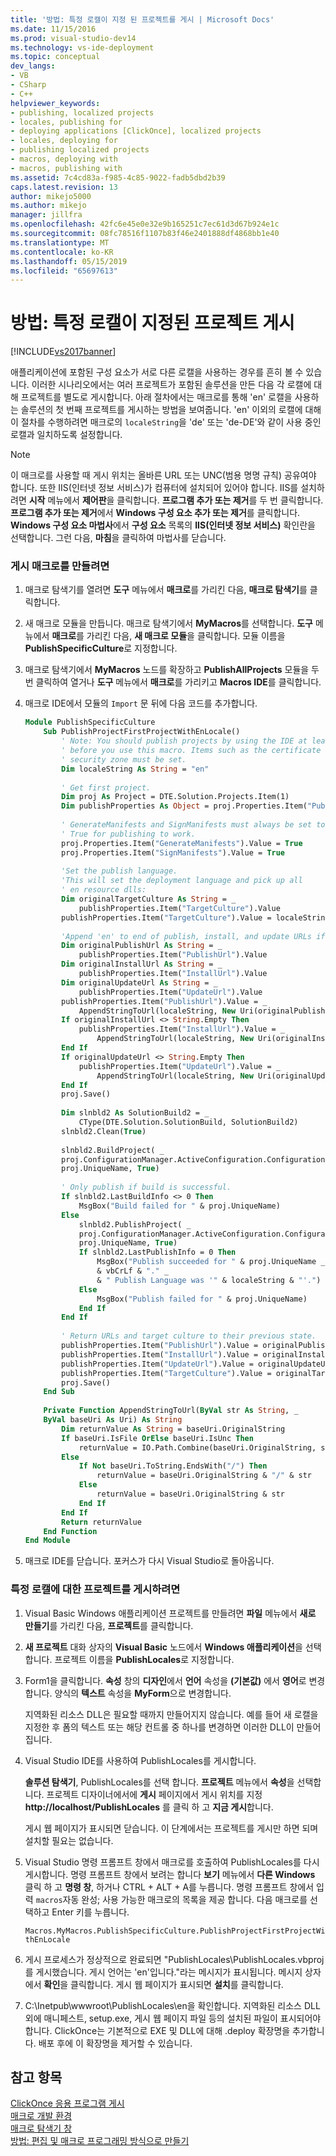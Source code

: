 ```yaml
---
title: '방법: 특정 로캘이 지정 된 프로젝트를 게시 | Microsoft Docs'
ms.date: 11/15/2016
ms.prod: visual-studio-dev14
ms.technology: vs-ide-deployment
ms.topic: conceptual
dev_langs:
- VB
- CSharp
- C++
helpviewer_keywords:
- publishing, localized projects
- locales, publishing for
- deploying applications [ClickOnce], localized projects
- locales, deploying for
- publishing localized projects
- macros, deploying with
- macros, publishing with
ms.assetid: 7c4cd83a-f985-4c85-9022-fadb5dbd2b39
caps.latest.revision: 13
author: mikejo5000
ms.author: mikejo
manager: jillfra
ms.openlocfilehash: 42fc6e45e0e32e9b165251c7ec61d3d67b924e1c
ms.sourcegitcommit: 08fc78516f1107b83f46e2401888df4868bb1e40
ms.translationtype: MT
ms.contentlocale: ko-KR
ms.lasthandoff: 05/15/2019
ms.locfileid: "65697613"
---
```

# <a name="how-to-publish-a-project-that-has-a-specific-locale"></a>방법: 특정 로캘이 지정된 프로젝트 게시
[!INCLUDE[vs2017banner](../includes/vs2017banner.md)]

애플리케이션에 포함된 구성 요소가 서로 다른 로캘을 사용하는 경우를 흔히 볼 수 있습니다. 이러한 시나리오에서는 여러 프로젝트가 포함된 솔루션을 만든 다음 각 로캘에 대해 프로젝트를 별도로 게시합니다. 아래 절차에서는 매크로를 통해 'en' 로캘을 사용하는 솔루션의 첫 번째 프로젝트를 게시하는 방법을 보여줍니다. 'en' 이외의 로캘에 대해 이 절차를 수행하려면 매크로의 `localeString`을 'de' 또는 'de-DE'와 같이 사용 중인 로캘과 일치하도록 설정합니다.  
  
> [!NOTE]
> 이 매크로를 사용할 때 게시 위치는 올바른 URL 또는 UNC(범용 명명 규칙) 공유여야 합니다. 또한 IIS(인터넷 정보 서비스)가 컴퓨터에 설치되어 있어야 합니다. IIS를 설치하려면 **시작** 메뉴에서 **제어판**을 클릭합니다. **프로그램 추가 또는 제거**를 두 번 클릭합니다. **프로그램 추가 또는 제거**에서 **Windows 구성 요소 추가 또는 제거**를 클릭합니다. **Windows 구성 요소 마법사**에서 **구성 요소** 목록의 **IIS(인터넷 정보 서비스)** 확인란을 선택합니다. 그런 다음, **마침**을 클릭하여 마법사를 닫습니다.  
  
### <a name="to-create-the-publishing-macro"></a>게시 매크로를 만들려면  
  
1. 매크로 탐색기를 열려면 **도구** 메뉴에서 **매크로**를 가리킨 다음, **매크로 탐색기**를 클릭합니다.  
  
2. 새 매크로 모듈을 만듭니다. 매크로 탐색기에서 **MyMacros**를 선택합니다. **도구** 메뉴에서 **매크로**를 가리킨 다음, **새 매크로 모듈**을 클릭합니다. 모듈 이름을 **PublishSpecificCulture**로 지정합니다.  
  
3. 매크로 탐색기에서 **MyMacros** 노드를 확장하고 **PublishAllProjects** 모듈을 두 번 클릭하여 열거나 **도구** 메뉴에서 **매크로**를 가리키고 **Macros IDE**를 클릭합니다.  
  
4. 매크로 IDE에서 모듈의 `Import` 문 뒤에 다음 코드를 추가합니다.  
  
    ```vb  
    Module PublishSpecificCulture  
        Sub PublishProjectFirstProjectWithEnLocale()  
            ' Note: You should publish projects by using the IDE at least once  
            ' before you use this macro. Items such as the certificate and the   
            ' security zone must be set.  
            Dim localeString As String = "en"  
  
            ' Get first project.  
            Dim proj As Project = DTE.Solution.Projects.Item(1)  
            Dim publishProperties As Object = proj.Properties.Item("Publish").Value  
  
            ' GenerateManifests and SignManifests must always be set to  
            ' True for publishing to work.   
            proj.Properties.Item("GenerateManifests").Value = True  
            proj.Properties.Item("SignManifests").Value = True  
  
            'Set the publish language.  
            'This will set the deployment language and pick up all   
            ' en resource dlls:  
            Dim originalTargetCulture As String = _  
                publishProperties.Item("TargetCulture").Value  
            publishProperties.Item("TargetCulture").Value = localeString  
  
            'Append 'en' to end of publish, install, and update URLs if needed:  
            Dim originalPublishUrl As String = _  
                publishProperties.Item("PublishUrl").Value  
            Dim originalInstallUrl As String = _  
                publishProperties.Item("InstallUrl").Value  
            Dim originalUpdateUrl As String = _  
                publishProperties.Item("UpdateUrl").Value  
            publishProperties.Item("PublishUrl").Value = _  
                AppendStringToUrl(localeString, New Uri(originalPublishUrl))  
            If originalInstallUrl <> String.Empty Then  
                publishProperties.Item("InstallUrl").Value = _  
                    AppendStringToUrl(localeString, New Uri(originalInstallUrl))  
            End If  
            If originalUpdateUrl <> String.Empty Then  
                publishProperties.Item("UpdateUrl").Value = _  
                    AppendStringToUrl(localeString, New Uri(originalUpdateUrl))  
            End If  
            proj.Save()  
  
            Dim slnbld2 As SolutionBuild2 = _  
                CType(DTE.Solution.SolutionBuild, SolutionBuild2)  
            slnbld2.Clean(True)  
  
            slnbld2.BuildProject( _  
            proj.ConfigurationManager.ActiveConfiguration.ConfigurationName, _  
            proj.UniqueName, True)  
  
            ' Only publish if build is successful.  
            If slnbld2.LastBuildInfo <> 0 Then  
                MsgBox("Build failed for " & proj.UniqueName)  
            Else  
                slnbld2.PublishProject( _  
                proj.ConfigurationManager.ActiveConfiguration.ConfigurationName, _  
                proj.UniqueName, True)  
                If slnbld2.LastPublishInfo = 0 Then  
                    MsgBox("Publish succeeded for " & proj.UniqueName _  
                    & vbCrLf & "." _  
                    & " Publish Language was '" & localeString & "'.")  
                Else  
                    MsgBox("Publish failed for " & proj.UniqueName)  
                End If  
            End If  
  
            ' Return URLs and target culture to their previous state.  
            publishProperties.Item("PublishUrl").Value = originalPublishUrl  
            publishProperties.Item("InstallUrl").Value = originalInstallUrl  
            publishProperties.Item("UpdateUrl").Value = originalUpdateUrl  
            publishProperties.Item("TargetCulture").Value = originalTargetCulture  
            proj.Save()  
        End Sub  
  
        Private Function AppendStringToUrl(ByVal str As String, _  
        ByVal baseUri As Uri) As String  
            Dim returnValue As String = baseUri.OriginalString  
            If baseUri.IsFile OrElse baseUri.IsUnc Then  
                returnValue = IO.Path.Combine(baseUri.OriginalString, str)  
            Else  
                If Not baseUri.ToString.EndsWith("/") Then  
                    returnValue = baseUri.OriginalString & "/" & str  
                Else  
                    returnValue = baseUri.OriginalString & str  
                End If  
            End If  
            Return returnValue  
        End Function  
    End Module  
    ```  
  
5. 매크로 IDE를 닫습니다. 포커스가 다시 Visual Studio로 돌아옵니다.  
  
### <a name="to-publish-a-project-for-a-specific-locale"></a>특정 로캘에 대한 프로젝트를 게시하려면  
  
1. Visual Basic Windows 애플리케이션 프로젝트를 만들려면 **파일** 메뉴에서 **새로 만들기**를 가리킨 다음, **프로젝트**를 클릭합니다.  
  
2. **새 프로젝트** 대화 상자의 **Visual Basic** 노드에서 **Windows 애플리케이션**을 선택합니다. 프로젝트 이름을 **PublishLocales**로 지정합니다.  
  
3. Form1을 클릭합니다. **속성** 창의 **디자인**에서 **언어** 속성을 **(기본값)** 에서 **영어**로 변경합니다. 양식의 **텍스트** 속성을 **MyForm**으로 변경합니다.  
  
     지역화된 리소스 DLL은 필요할 때까지 만들어지지 않습니다. 예를 들어 새 로캘을 지정한 후 폼의 텍스트 또는 해당 컨트롤 중 하나를 변경하면 이러한 DLL이 만들어집니다.  
  
4. Visual Studio IDE를 사용하여 PublishLocales를 게시합니다.  
  
     **솔루션 탐색기**, PublishLocales를 선택 합니다. **프로젝트** 메뉴에서 **속성**을 선택합니다. 프로젝트 디자이너에서에 **게시** 페이지에서 게시 위치를 지정 **http://localhost/PublishLocales** 를 클릭 하 고 **지금 게시**합니다.  
  
     게시 웹 페이지가 표시되면 닫습니다. 이 단계에서는 프로젝트를 게시만 하면 되며 설치할 필요는 없습니다.  
  
5. Visual Studio 명령 프롬프트 창에서 매크로를 호출하여 PublishLocales를 다시 게시합니다. 명령 프롬프트 창에서 보려는 합니다 **보기** 메뉴에서 **다른 Windows** 클릭 하 고 **명령 창**, 하거나 CTRL + ALT + A를 누릅니다. 명령 프롬프트 창에서 입력 `macros`자동 완성; 사용 가능한 매크로의 목록을 제공 합니다. 다음 매크로를 선택하고 Enter 키를 누릅니다.  
  
     `Macros.MyMacros.PublishSpecificCulture.PublishProjectFirstProjectWithEnLocale`  
  
6. 게시 프로세스가 정상적으로 완료되면 "PublishLocales\PublishLocales.vbproj를 게시했습니다. 게시 언어는 'en'입니다."라는 메시지가 표시됩니다. 메시지 상자에서 **확인**을 클릭합니다. 게시 웹 페이지가 표시되면 **설치**를 클릭합니다.  
  
7. C:\Inetpub\wwwroot\PublishLocales\en을 확인합니다. 지역화된 리소스 DLL 외에 매니페스트, setup.exe, 게시 웹 페이지 파일 등의 설치된 파일이 표시되어야 합니다. ClickOnce는 기본적으로 EXE 및 DLL에 대해 .deploy 확장명을 추가합니다. 배포 후에 이 확장명을 제거할 수 있습니다.  
  
## <a name="see-also"></a>참고 항목  
 [ClickOnce 응용 프로그램 게시](../deployment/publishing-clickonce-applications.md)   
 [매크로 개발 환경](https://msdn.microsoft.com/d23105d8-34fe-4ad9-8278-fae2c660aeac)   
 [매크로 탐색기 창](https://msdn.microsoft.com/762169e6-f83f-44b4-bffa-d0f107cae9a3)   
 [방법: 편집 및 매크로 프로그래밍 방식으로 만들기](https://msdn.microsoft.com/6716f820-1feb-48ad-a718-27eb6b473c5a)
